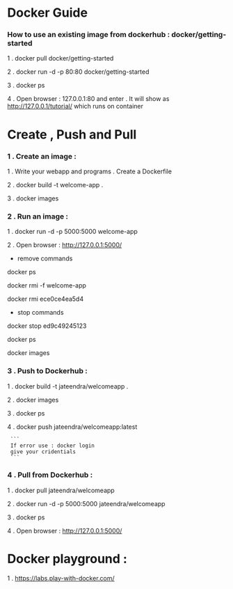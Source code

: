 # Docker Guide

### How to use an existing image from dockerhub : docker/getting-started

1 . docker pull docker/getting-started

2 . docker run -d -p 80:80 docker/getting-started

3 . docker ps

4 . Open browser : 127.0.0.1:80 and enter . It will show as http://127.0.0.1/tutorial/ which runs on container


# Create , Push and Pull

### 1 . Create an image :

1 . Write your webapp and programs . Create a Dockerfile

2 . docker build -t welcome-app .

3 . docker images


### 2 . Run an image :

1 . docker run -d -p 5000:5000 welcome-app

2 . Open browser : http://127.0.0.1:5000/

* remove commands

docker ps

docker rmi -f welcome-app

docker rmi ece0ce4ea5d4

* stop commands

docker stop ed9c49245123

docker ps

docker images


### 3 . Push to Dockerhub :

1 . docker build -t jateendra/welcomeapp .

2 . docker images

3 . docker ps

4 . docker push jateendra/welcomeapp:latest

     ```
     If error use : docker login
     give your cridentials
     ```
     
### 4 . Pull from Dockerhub :    

1 . docker pull jateendra/welcomeapp

2 . docker run -d -p 5000:5000 jateendra/welcomeapp

3 . docker ps

4 . Open browser : http://127.0.0.1:5000/

# Docker playground :

1 . https://labs.play-with-docker.com/
